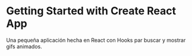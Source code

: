 # Getting Started with Create React App
Una pequeña aplicación hecha en React con Hooks par buscar y mostrar gifs animados.